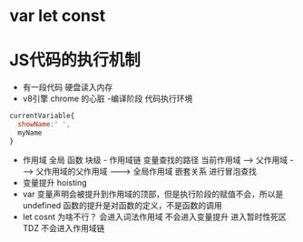 # var let const
# JS代码的执行机制
  - 有一段代码
   硬盘读入内存
   - v8引擎
    chrome 的心脏 
  -编译阶段
  代码执行环境
  ```js
  currentVariable{
    showName:' ',
    myName
  }
  ```
   - 作用域
    全局
    函数
    块级
    - 作用域链
      变量查找的路径  当前作用域 --> 父作用域 ---> 父作用域的父作用域 ---> 全局作用域
      嵌套关系
      进行冒泡查找 
 - 变量提升 hoisting
 - var 变量声明会被提升到作用域的顶部，但是执行阶段的赋值不会，所以是undefined 
  函数的提升是对函数的定义，不是函数的调用
 - let  cosnt 为啥不行？
  会进入词法作用域
  不会进入变量提升
  进入暂时性死区 TDZ 
  不会进入作用域链

  
  
